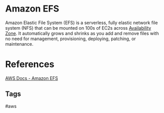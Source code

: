 # Amazon EFS

Amazon Elastic File System (EFS) is a serverless, fully elastic network file system (NFS) that can be mounted on 100s of EC2s across [Availability Zone](https://github.com/EliotKhachi//publicZk/tree/main/202309120416). It automatically grows and shrinks as you add and remove files with no need for management, provisioning, deploying, patching, or maintenance.  

# References
[AWS Docs - Amazon EFS](https://aws.amazon.com/efs/?nc2=type_a)  

## Tags
#aws

